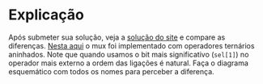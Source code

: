 # Explicação

Após submeter sua solução, veja a [solução do site](https://hdlbits.01xz.net/wiki/Module_shift8) e compare as diferenças. [Nesta aqui](module_shift8.v) o mux foi implementado com operadores ternários aninhados. Note que quando usamos o bit mais significativo (`sel[1]`) no operador mais externo a ordem das ligações é natural. Faça o diagrama esquemático com todos os nomes para perceber a diferença. 
 

